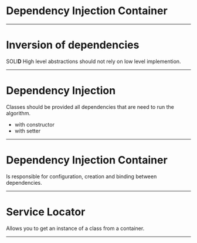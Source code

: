 # Dependency Injection Container

---

# Inversion of dependencies 
SOLI**D**
High level abstractions should not rely on low level implemention.

---

# Dependency Injection
Classes should be provided all dependencies that are need to run the algorithm.
- with constructor
- with setter

---

# Dependency Injection Container
Is responsible for configuration, creation and binding between dependencies.

---

# Service Locator
Allows you to get an instance of a class from a container.

---
